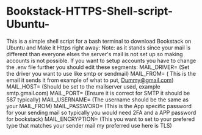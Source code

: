 # Bookstack-HTTPS-Shell-script-Ubuntu-
This is a simple shell script for a bash terminal to download Bookstack on Ubuntu and Make it Https right away:
Note: 
as it stands since your mail is different than everyone elses the server's mail is not set up so making accounts is not possible.
If you want to setup accounts you have to change the .env file further you should edit these segments:
MAIL_DRIVER= (Set the driver you want to use like smtp or sendmail)
MAIL_FROM= ( This is the email it sends it from example of what to put, Dummy@gmail.com) 
MAIL_HOST= (Should be set to the mailserver used, example smtp.gmail.com)
MAIL_PORT= (Ensure it is correct for SMTP it should be 587 typically)
MAIL_USERNAME= (The username should be the same as your MAIL_FROM)
MAIL_PASSWORD= (This is the App specific password for your sending mail so typically you would need 2FA and a APP password for bookstack)
MAIL_ENCRYPTION= (This you want to set to your prefered type that matches your sender mail my preferred use here is TLS)
